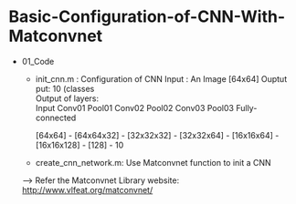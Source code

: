 # Basic-Configuration-of-CNN-With-Matconvnet

- 01_Code
  + init_cnn.m : Configuration of CNN
      Input : An Image [64x64]
      Ouptut put: 10 (classes      
      Output of layers:  
       Input     Conv01       Pool01       Conv02        Pool02        Conv03     Pool03  Fully-connected 
       
      [64x64] - [64x64x32] - [32x32x32] - [32x32x64] - [16x16x64] - [16x16x128] - [128] - 10
      
  + create_cnn_network.m: Use Matconvnet function to init a CNN 
  
  --> Refer the Matconvnet Library website: http://www.vlfeat.org/matconvnet/  
